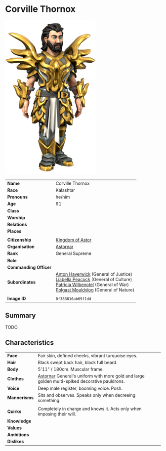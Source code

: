 # Corville Thornox

<img src="https://raw.githubusercontent.com/jesskelsall/astarus-images/main/people/portraits/0f383816ab69f1dd.png" height="500" />

|||
| --- | --- |
| **Name** | Corville Thornox | character.3
| **Race** | Kalashtar |
| **Pronouns** | he/him |
| **Age** | 91 |
| **Class** | |
| **Worship** | |
| **Relations** | |
| **Places** | |
|||
| **Citizenship** | [Kingdom of Astor](../civilisations/kingdom-of-astor/kingdom-of-astor.md) |
| **Organisation** | [Astornar](../organisations/astornar.md) |
| **Rank** | General Supreme |
| **Role** | |
| **Commanding Officer** | |
| **Subordinates** | [Anton Haverwick](anton-haverwick.md) (General of Justice)<br />[Liabella Peacock](liabella-peacock.md) (General of Culture)<br />[Patricia Wilbenotel](patricia-wilbenotel.md) (General of War)<br />[Polgast Mouldylog](polgast-mouldylog.md) (General of Nature) |
|||
| **Image ID** | `0f383816ab69f1dd` |

## Summary

TODO

## Characteristics

| | |
| --- | --- |
| **Face** | Fair skin, defined cheeks, vibrant turquoise eyes. | characteristics.2
| **Hair** | Black swept back hair, black full beard. |
| **Body** | 5'11" / 180cm. Muscular frame. |
| **Clothes** | [Astornar](../organisations/astornar.md) General's uniform with more gold and large golden multi-spiked decorative pauldrons. |
| **Voice** | Deep male register, booming voice. Posh. |
| **Mannerisms** | Sits and observes. Speaks only when decreeing something. |
| | |
| **Quirks** | Completely in charge and knows it. Acts only when imposing their will. |
| **Knowledge** | |
| **Values** | |
| **Ambitions** | |
| **Dislikes** | |
